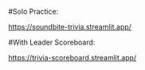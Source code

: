 #Solo Practice:

https://soundbite-trivia.streamlit.app/

#With Leader Scoreboard:

https://trivia-scoreboard.streamlit.app/
